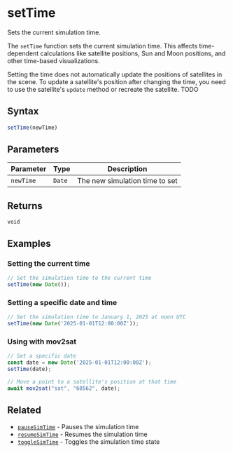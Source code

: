 # setTime

Sets the current simulation time.

The `setTime` function sets the current simulation time. This affects
time-dependent calculations like satellite positions, Sun and Moon positions,
and other time-based visualizations.

Setting the time does not automatically update the positions of satellites in
the scene. To update a satellite's position after changing the time, you need
to use the satellite's `update` method or recreate the satellite.
TODO

## Syntax

```javascript
setTime(newTime)
```

## Parameters

| Parameter | Type   | Description                          |
|-----------|--------|--------------------------------------|
| `newTime` | `Date` | The new simulation time to set       |

## Returns

`void`


## Examples

### Setting the current time

```javascript
// Set the simulation time to the current time
setTime(new Date());
```

### Setting a specific date and time

```javascript
// Set the simulation time to January 1, 2025 at noon UTC
setTime(new Date('2025-01-01T12:00:00Z'));
```

### Using with mov2sat

```javascript
// Set a specific date
const date = new Date('2025-01-01T12:00:00Z');
setTime(date);

// Move a point to a satellite's position at that time
await mov2sat("sat", "60562", date);
```

## Related

- [`pauseSimTime`](/dsl/commands/pauseSimTime) - Pauses the simulation time
- [`resumeSimTime`](/dsl/commands/resumeSimTime) - Resumes the simulation time
- [`toggleSimTime`](/dsl/commands/toggleSimTime) - Toggles the simulation time state
